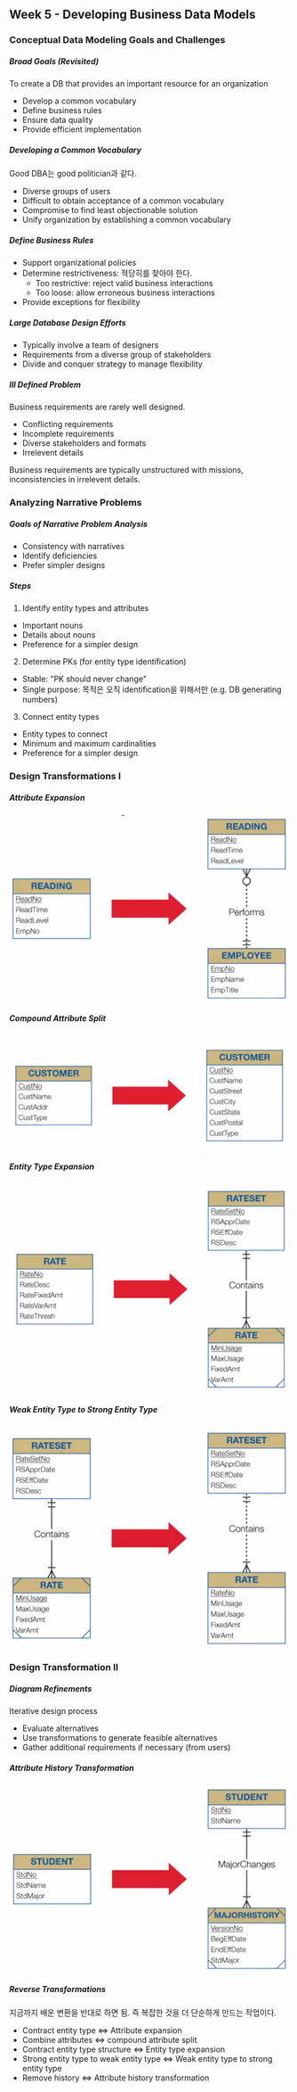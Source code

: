 ## Week 5 - Developing Business Data Models

### Conceptual Data Modeling Goals and Challenges

##### Broad Goals (Revisited)

To create a DB that provides an important resource for an organization
- Develop a common vocabulary
- Define business rules
- Ensure data quality
- Provide efficient implementation

##### Developing a Common Vocabulary

Good DBA는 good politician과 같다.
- Diverse groups of users
- Difficult to obtain acceptance of a common vocabulary
- Compromise to find least objectionable solution
- Unify organization by establishing a common vocabulary

##### Define Business Rules

- Support organizational policies
- Determine restrictiveness: 적당히를 찾아야 한다.
  - Too restrictive: reject valid business interactions
  - Too loose: allow erroneous business interactions
- Provide exceptions for flexibility

##### Large Database Design Efforts

- Typically involve a team of designers
- Requirements from a diverse group of stakeholders
- Divide and conquer strategy to manage flexibility

##### Ill Defined Problem

Business requirements are rarely well designed.
- Conflicting requirements
- Incomplete requirements
- Diverse stakeholders and formats
- Irrelevent details

Business requirements are typically unstructured with missions, inconsistencies in irrelevent details.


### Analyzing Narrative Problems

##### Goals of Narrative Problem Analysis
- Consistency with narratives
- Identify deficiencies
- Prefer simpler designs

##### Steps
1. Identify entity types and attributes
  - Important nouns
  - Details about nouns
  - Preference for a simpler design
2. Determine PKs (for entity type identification)
  - Stable: "PK should never change"
  - Single purpose: 목적은 오직 identification을 위해서만 (e.g. DB generating numbers)
3. Connect entity types
  - Entity types to connect
  - Minimum and maximum cardinalities
  - Preference for a simpler design


### Design Transformations I

##### Attribute Expansion

![](images/transformation1-attribute-expansion.png)

##### Compound Attribute Split

![](images/transformation1-compound-attribute-split.png)

##### Entity Type Expansion

![](images/transformation1-entity-type-expansion.png)

##### Weak Entity Type to Strong Entity Type

![](images/transformation1-weak-to-strong.png)


### Design Transformation II

##### Diagram Refinements

Iterative design process
- Evaluate alternatives
- Use transformations to generate feasible alternatives
- Gather additional requirements if necessary (from users)

##### Attribute History Transformation

![](images/transformation2-attribute-history-transformation.png)

##### Reverse Transformations

지금까지 배운 변환을 반대로 하면 됨. 즉 복잡한 것을 더 단순하게 만드는 작업이다.
- Contract entity type <=> Attribute expansion
- Combine attributes <=> compound attribute split
- Contract entity type structure <=> Entity type expansion
- Strong entity type to weak entity type <=> Weak entity type to strong entity type
- Remove history <=> Attribute history transformation
